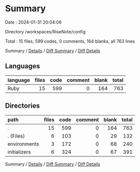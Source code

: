 # Summary

Date : 2024-01-31 20:04:06

Directory /workspaces/RiseNote/config

Total : 15 files,  599 codes, 0 comments, 164 blanks, all 763 lines

Summary / [Details](details.md) / [Diff Summary](diff.md) / [Diff Details](diff-details.md)

## Languages
| language | files | code | comment | blank | total |
| :--- | ---: | ---: | ---: | ---: | ---: |
| Ruby | 15 | 599 | 0 | 164 | 763 |

## Directories
| path | files | code | comment | blank | total |
| :--- | ---: | ---: | ---: | ---: | ---: |
| . | 15 | 599 | 0 | 164 | 763 |
| . (Files) | 6 | 103 | 0 | 29 | 132 |
| environments | 3 | 172 | 0 | 68 | 240 |
| initializers | 6 | 324 | 0 | 67 | 391 |

Summary / [Details](details.md) / [Diff Summary](diff.md) / [Diff Details](diff-details.md)